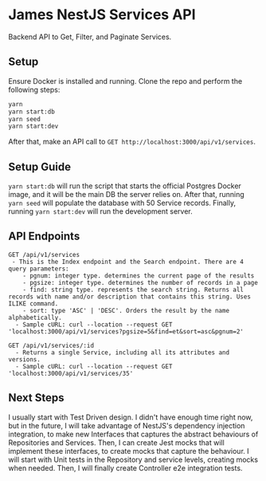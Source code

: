 # James NestJS Services API

Backend API to Get, Filter, and Paginate Services. 

## Setup

Ensure Docker is installed and running. Clone the repo and perform the following steps: 

```bash
yarn
yarn start:db
yarn seed
yarn start:dev
```
After that, make an API call to `GET http://localhost:3000/api/v1/services`.

## Setup Guide
`yarn start:db` will run the script that starts the official Postgres Docker image, and it will be the main DB the server relies on. After that, running `yarn seed` will populate the database with 50 Service records. Finally, running `yarn start:dev` will run the development server. 

## API Endpoints
```
GET /api/v1/services
 - This is the Index endpoint and the Search endpoint. There are 4 query parameters:
    - pgnum: integer type. determines the current page of the results
    - pgsize: integer type. determines the number of records in a page
    - find: string type. represents the search string. Returns all records with name and/or description that contains this string. Uses ILIKE command.
    - sort: type 'ASC' | 'DESC'. Orders the result by the name alphabetically. 
  - Sample cURL: curl --location --request GET 'localhost:3000/api/v1/services?pgsize=5&find=et&sort=asc&pgnum=2'

GET /api/v1/services/:id
  - Returns a single Service, including all its attributes and versions. 
  - Sample cURL: curl --location --request GET 'localhost:3000/api/v1/services/35'

```

## Next Steps
I usually start with Test Driven design. I didn't have enough time right now, but in the future, I will take advantage of NestJS's dependency injection integration, to make new Interfaces that captures the abstract behaviours of Repositories and Services. Then, I can create Jest mocks that will implement these interfaces, to create mocks that capture the behaviour. I will start with Unit tests in the Repository and service levels, creating mocks when needed. Then, I will finally create Controller e2e integration tests. 